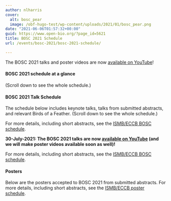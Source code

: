 ```yaml
---
author: nlharris
cover:
  alt: bosc_pear
  image: /obf-hugo-test/wp-content/uploads/2021/01/bosc_pear.png
date: "2021-06-06T01:57:32+00:00"
guid: https://www.open-bio.org/?page_id=5621
title: BOSC 2021 Schedule
url: /events/bosc-2021/bosc-2021-schedule/

---
```

The BOSC 2021 talks and poster videos are now [available on YouTube](https://www.youtube.com/playlist?list=PLir-OOQiOhXZ6jV_cld3Hp-C_0m4aCznk)!

#### BOSC 2021 schedule at a glance

(Scroll down to see the whole schedule.)

#### BOSC 2021 Talk Schedule

The schedule below includes keynote talks, talks from submitted abstracts, and relevant Birds of a Feather. (Scroll down to see the whole schedule.)

For more details, including short abstracts, see the [ISMB/ECCB BOSC schedule](https://www.iscb.org/cms_addon/conferences/ismbeccb2021/tracks/bosc).

**30-July-2021: The BOSC 2021 talks are now [available on YouTube](https://www.youtube.com/playlist?list=PLir-OOQiOhXZ6jV_cld3Hp-C_0m4aCznk) (and we will make poster videos available soon as well)!**

For more details, including short abstracts, see the [ISMB/ECCB BOSC schedule](https://www.iscb.org/cms_addon/conferences/ismbeccb2021/tracks/bosc).

#### Posters

Below are the posters accepted to BOSC 2021 from submitted abstracts. For more details, including short abstracts, see the [ISMB/ECCB poster schedule](https://www.iscb.org/cms_addon/conferences/ismbeccb2021/posters.php?track=BOSC&session=E#search).
